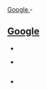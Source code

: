 <a href="www.google.com">
Google
</a>
-

<a href="www.google.com">Google</a>
-

<!-- c -->
-

<?php
?>
-

<pre>
</pre>
-
